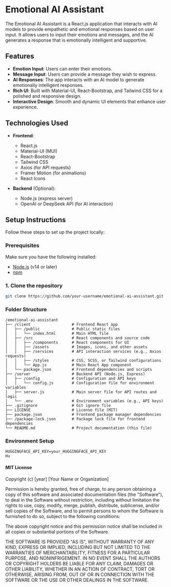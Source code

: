 # Emotional AI Assistant

The Emotional AI Assistant is a React.js application that interacts with AI models to provide empathetic and emotional responses based on user input. It allows users to input their emotions and messages, and the AI generates a response that is emotionally intelligent and supportive.

## Features

- **Emotion Input**: Users can enter their emotions.
- **Message Input**: Users can provide a message they wish to express.
- **AI Responses**: The app interacts with an AI model to generate emotionally intelligent responses.
- **Rich UI**: Built with Material-UI, React-Bootstrap, and Tailwind CSS for a polished and responsive design.
- **Interactive Design**: Smooth and dynamic UI elements that enhance user experience.

## Technologies Used

- **Frontend**:
    - React.js
    - Material-UI (MUI)
    - React-Bootstrap
    - Tailwind CSS
    - Axios (for API requests)
    - Framer Motion (for animations)
    - React Icons

- **Backend** (Optional):
    - Node.js (express server)
    - OpenAI or DeepSeek API (for AI interaction)

## Setup Instructions

Follow these steps to set up the project locally:

### Prerequisites

Make sure you have the following installed:

- [Node.js](https://nodejs.org/en/download/) (v14 or later)
- [npm](https://www.npmjs.com/get-npm)

### 1. Clone the repository

```bash
git clone https://github.com/your-username/emotional-ai-assistant.git

```

### Folder Structure
```
/emotional-ai-assistant
├── /client                  # Frontend React app
│   ├── /public              # Public static files
│   │   └── index.html       # Main HTML file
│   ├── /src                 # React components and source code
│   │   ├── /components      # React components for UI
│   │   ├── /assets          # Images, icons, and other assets
│   │   ├── /services        # API interaction services (e.g., Axios requests)
│   │   ├── /styles          # CSS, SCSS, or Tailwind configurations
│   │   └── App.js           # Main React App component
│   └── package.json         # Frontend dependencies and scripts
├── /server                  # Backend API (Node.js, Express)
│   ├── /config              # Configuration and API keys
│   │   └── config.js        # Configuration file for environment variables
│   ├── server.js            # Main server file for API routes and logic
│   └── .env                 # Environment variables (e.g., API keys)
├── .gitignore               # Git ignore file
├── LICENSE                  # License file (MIT)
├── package.json             # Frontend package manager dependencies
├── /package-lock.json       # Package lock file for frontend dependencies
└── README.md                # Project documentation (this file)

```

### Environment Setup
```aiignore
HUGGINGFACE_API_KEY=your_HUGGINGFACE_API_KEY
Hu
```

#### MIT License

Copyright (c) [year] [Your Name or Organization]

Permission is hereby granted, free of charge, to any person obtaining a copy
of this software and associated documentation files (the "Software"), to deal
in the Software without restriction, including without limitation the rights
to use, copy, modify, merge, publish, distribute, sublicense, and/or sell
copies of the Software, and to permit persons to whom the Software is
furnished to do so, subject to the following conditions:

The above copyright notice and this permission notice shall be included in all
copies or substantial portions of the Software.

THE SOFTWARE IS PROVIDED "AS IS", WITHOUT WARRANTY OF ANY KIND, EXPRESS OR
IMPLIED, INCLUDING BUT NOT LIMITED TO THE WARRANTIES OF MERCHANTABILITY,
FITNESS FOR A PARTICULAR PURPOSE, AND NONINFRIGEMENT. IN NO EVENT SHALL THE
AUTHORS OR COPYRIGHT HOLDERS BE LIABLE FOR ANY CLAIM, DAMAGES OR OTHER
LIABILITY, WHETHER IN AN ACTION OF CONTRACT, TORT OR OTHERWISE, ARISING FROM,
OUT OF OR IN CONNECTION WITH THE SOFTWARE OR THE USE OR OTHER DEALINGS IN THE
SOFTWARE.
